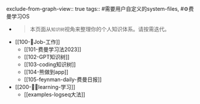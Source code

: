 exclude-from-graph-view:: true
tags:: #需要用户自定义的system-files, #⚙️费曼学习OS

- > 本页面从`知识树`视角来整理你的个人知识体系。请按需迭代。
- [[100-👷Job-工作]]
	- [[101-费曼学习法2023]]
	- [[102-GPT知识树]]
	- [[103-coding知识树]]
	- [[104-熊做到app]]
	- [[105-feynman-daily-费曼日报]]
- [[200-🧑‍🎓learning-学习]]
	- [[examples-logseq大法]]